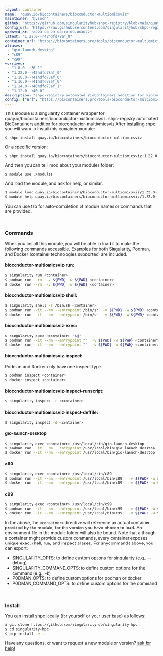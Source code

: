 ```yaml
---
layout: container
name:  "quay.io/biocontainers/bioconductor-multiomicsviz"
maintainer: "@vsoch"
github: "https://github.com/singularityhub/shpc-registry/blob/main/quay.io/biocontainers/bioconductor-multiomicsviz/container.yaml"
config_url: "https://raw.githubusercontent.com/singularityhub/shpc-registry/main/quay.io/biocontainers/bioconductor-multiomicsviz/container.yaml"
updated_at: "2023-03-29 03:00:09.803877"
latest: "1.22.0--r42hdfd78af_0"
container_url: "https://biocontainers.pro/tools/bioconductor-multiomicsviz"
aliases:
 - "gio-launch-desktop"
 - "c89"
 - "c99"
versions:
 - "1.8.0--r36_1"
 - "1.22.0--r42hdfd78af_0"
 - "1.18.0--r41hdfd78af_0"
 - "1.16.0--r41hdfd78af_0"
 - "1.14.0--r40hdfd78af_1"
 - "1.12.0--r40_0"
description: "shpc-registry automated BioContainers addition for bioconductor-multiomicsviz"
config: {"url": "https://biocontainers.pro/tools/bioconductor-multiomicsviz", "maintainer": "@vsoch", "description": "shpc-registry automated BioContainers addition for bioconductor-multiomicsviz", "latest": {"1.22.0--r42hdfd78af_0": "sha256:e266038bb958a2801633ebd7b71f5f6c5dcb497e3345587b75715848eaa1526e"}, "tags": {"1.8.0--r36_1": "sha256:0187f2b40ea82316f4188dc6902fcc6994095caad8c0277c817cb662d33a764b", "1.22.0--r42hdfd78af_0": "sha256:e266038bb958a2801633ebd7b71f5f6c5dcb497e3345587b75715848eaa1526e", "1.18.0--r41hdfd78af_0": "sha256:42f8e0d9db5b10ff2335b5b4487b50462eb2b5748a688b3a1c5480542da89516", "1.16.0--r41hdfd78af_0": "sha256:4a2d4e0fc09c70b2c4162dbde957a22d8e46311326cfcca18e2babc328e874b9", "1.14.0--r40hdfd78af_1": "sha256:fe597954cc4f3e24ed286a8674c382126a580f59fccf001695fc127d4ba045d4", "1.12.0--r40_0": "sha256:e6d41ca7fbdcf2899e720de39d20ad633c83c0547a1d4cda56647f13c9b559d0"}, "docker": "quay.io/biocontainers/bioconductor-multiomicsviz", "aliases": {"gio-launch-desktop": "/usr/local/bin/gio-launch-desktop", "c89": "/usr/local/bin/c89", "c99": "/usr/local/bin/c99"}}
---
```


This module is a singularity container wrapper for quay.io/biocontainers/bioconductor-multiomicsviz.
shpc-registry automated BioContainers addition for bioconductor-multiomicsviz
After [installing shpc](#install) you will want to install this container module:


```bash
$ shpc install quay.io/biocontainers/bioconductor-multiomicsviz
```

Or a specific version:

```bash
$ shpc install quay.io/biocontainers/bioconductor-multiomicsviz:1.22.0--r42hdfd78af_0
```

And then you can tell lmod about your modules folder:

```bash
$ module use ./modules
```

And load the module, and ask for help, or similar.

```bash
$ module load quay.io/biocontainers/bioconductor-multiomicsviz/1.22.0--r42hdfd78af_0
$ module help quay.io/biocontainers/bioconductor-multiomicsviz/1.22.0--r42hdfd78af_0
```

You can use tab for auto-completion of module names or commands that are provided.

<br>

### Commands

When you install this module, you will be able to load it to make the following commands accessible.
Examples for both Singularity, Podman, and Docker (container technologies supported) are included.

#### bioconductor-multiomicsviz-run:

```bash
$ singularity run <container>
$ podman run --rm  -v ${PWD} -w ${PWD} <container>
$ docker run --rm  -v ${PWD} -w ${PWD} <container>
```

#### bioconductor-multiomicsviz-shell:

```bash
$ singularity shell -s /bin/sh <container>
$ podman run --it --rm --entrypoint /bin/sh  -v ${PWD} -w ${PWD} <container>
$ docker run --it --rm --entrypoint /bin/sh  -v ${PWD} -w ${PWD} <container>
```

#### bioconductor-multiomicsviz-exec:

```bash
$ singularity exec <container> "$@"
$ podman run --it --rm --entrypoint ""  -v ${PWD} -w ${PWD} <container> "$@"
$ docker run --it --rm --entrypoint ""  -v ${PWD} -w ${PWD} <container> "$@"
```

#### bioconductor-multiomicsviz-inspect:

Podman and Docker only have one inspect type.

```bash
$ podman inspect <container>
$ docker inspect <container>
```

#### bioconductor-multiomicsviz-inspect-runscript:

```bash
$ singularity inspect -r <container>
```

#### bioconductor-multiomicsviz-inspect-deffile:

```bash
$ singularity inspect -d <container>
```


#### gio-launch-desktop

```bash
$ singularity exec <container> /usr/local/bin/gio-launch-desktop
$ podman run --it --rm --entrypoint /usr/local/bin/gio-launch-desktop   -v ${PWD} -w ${PWD} <container> -c " $@"
$ docker run --it --rm --entrypoint /usr/local/bin/gio-launch-desktop   -v ${PWD} -w ${PWD} <container> -c " $@"
```


#### c89

```bash
$ singularity exec <container> /usr/local/bin/c89
$ podman run --it --rm --entrypoint /usr/local/bin/c89   -v ${PWD} -w ${PWD} <container> -c " $@"
$ docker run --it --rm --entrypoint /usr/local/bin/c89   -v ${PWD} -w ${PWD} <container> -c " $@"
```


#### c99

```bash
$ singularity exec <container> /usr/local/bin/c99
$ podman run --it --rm --entrypoint /usr/local/bin/c99   -v ${PWD} -w ${PWD} <container> -c " $@"
$ docker run --it --rm --entrypoint /usr/local/bin/c99   -v ${PWD} -w ${PWD} <container> -c " $@"
```



In the above, the `<container>` directive will reference an actual container provided
by the module, for the version you have chosen to load. An environment file in the
module folder will also be bound. Note that although a container
might provide custom commands, every container exposes unique exec, shell, run, and
inspect aliases. For anycommands above, you can export:

 - SINGULARITY_OPTS: to define custom options for singularity (e.g., --debug)
 - SINGULARITY_COMMAND_OPTS: to define custom options for the command (e.g., -b)
 - PODMAN_OPTS: to define custom options for podman or docker
 - PODMAN_COMMAND_OPTS: to define custom options for the command

<br>

### Install

You can install shpc locally (for yourself or your user base) as follows:

```bash
$ git clone https://github.com/singularityhub/singularity-hpc
$ cd singularity-hpc
$ pip install -e .
```

Have any questions, or want to request a new module or version? [ask for help!](https://github.com/singularityhub/singularity-hpc/issues)